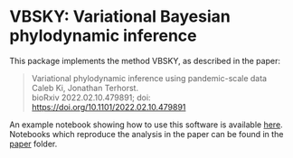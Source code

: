 # VBSKY: Variational Bayesian phylodynamic inference

This package implements the method VBSKY, as described in the paper:

> Variational phylodynamic inference using pandemic-scale data<br />
> Caleb  Ki, Jonathan  Terhorst.<br />
> bioRxiv 2022.02.10.479891; doi: https://doi.org/10.1101/2022.02.10.479891

An example notebook showing how to use this software is available [here](example/example.ipynb). Notebooks which reproduce the analysis in the paper can be found in the [paper](paper/) folder.


